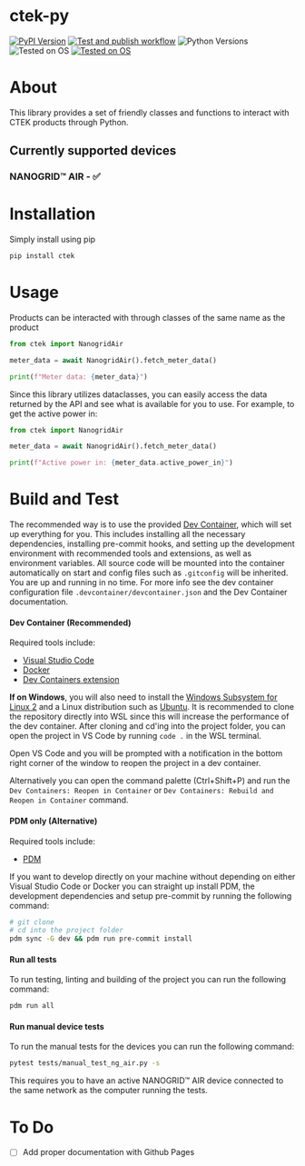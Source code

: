 # ctek-py

[![PyPI Version](https://img.shields.io/pypi/v/ctek.svg)](https://pypi.python.org/pypi/ctek)
[![Test and publish workflow](https://github.com/ChargeStorm/ctek-py/actions/workflows/test-and-publish.yml/badge.svg)](https://github.com/ChargeStorm/ctek-py/actions/workflows/test-and-publish.yml)
![Python Versions](https://img.shields.io/badge/Python-3.10%20%7C%203.11%20%7C%203.12-blue
)
![Tested on OS](https://img.shields.io/badge/OS-Win%20%7C%20Linux%20%7C%20Mac-orange
)
[![Tested on OS](https://img.shields.io/badge/Package/Dependency%20Manager-PDM-purple)](https://pdm-project.org/en/latest/)

# About
This library provides a set of friendly classes and functions to interact with CTEK products through Python.

## Currently supported devices

### NANOGRID™ AIR - ✅

# Installation
Simply install using pip

```bash
pip install ctek
```

# Usage
Products can be interacted with through classes of the same name as the product

```python
from ctek import NanogridAir

meter_data = await NanogridAir().fetch_meter_data()

print(f"Meter data: {meter_data}")
```

Since this library utilizes dataclasses, you can easily access the data returned by the API and see what is available for you to use. For example, to get the active power in:

```python
from ctek import NanogridAir

meter_data = await NanogridAir().fetch_meter_data()

print(f"Active power in: {meter_data.active_power_in}")
```

# Build and Test

The recommended way is to use the provided [Dev Container](https://code.visualstudio.com/docs/remote/containers), which will set up everything for you. This includes installing all the necessary dependencies, installing pre-commit hooks, and setting up the development environment with recommended tools and extensions, as well as environment variables. All source code will be mounted into the container automatically on start and config files such as `.gitconfig` will be inherited. You are up and running in no time. For more info see the dev container configuration file `.devcontainer/devcontainer.json` and the Dev Container documentation.

#### Dev Container (Recommended)

Required tools include:

- [Visual Studio Code](https://code.visualstudio.com/)
- [Docker](https://www.docker.com/)
- [Dev Containers extension](https://marketplace.visualstudio.com/items?itemName=ms-vscode-remote.remote-containers)

**If on Windows**, you will also need to install the [Windows Subsystem for Linux 2](https://docs.microsoft.com/en-us/windows/wsl/install) and a Linux distribution such as [Ubuntu](https://www.microsoft.com/store/apps/9n6svws3rx71). It is recommended to clone the repository directly into WSL since this will increase the performance of the dev container. After cloning and cd'ing into the project folder, you can open the project in VS Code by running `code .` in the WSL terminal.

Open VS Code and you will be prompted with a notification in the bottom right corner of the window to reopen the project in a dev container.

Alternatively you can open the command palette (Ctrl+Shift+P) and run the `Dev Containers: Reopen in Container` or `Dev Containers: Rebuild and Reopen in Container` command.

#### PDM only (Alternative)

Required tools include:

- [PDM](https://pdm-project.org/latest/)

If you want to develop directly on your machine without depending on either Visual Studio Code or Docker you can straight up install PDM, the development dependencies and setup pre-commit by running the following command:

```bash
# git clone
# cd into the project folder
pdm sync -G dev && pdm run pre-commit install
```

#### Run all tests

To run testing, linting and building of the project you can run the following command:

```bash
pdm run all
```

#### Run manual device tests

To run the manual tests for the devices you can run the following command:

```bash
pytest tests/manual_test_ng_air.py -s
```

This requires you to have an active NANOGRID™ AIR device connected to the same network as the computer running the tests.

# To Do

- [ ] Add proper documentation with Github Pages
